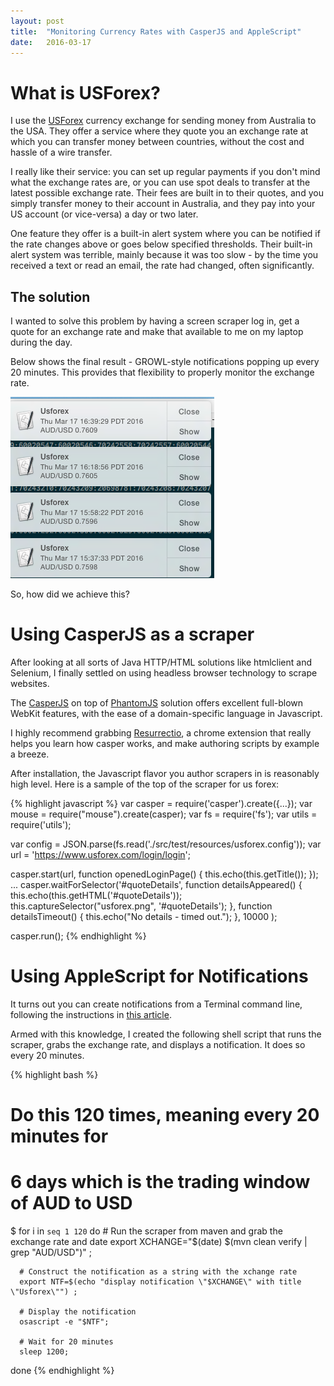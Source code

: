 ```yaml
---
layout: post
title:  "Monitoring Currency Rates with CasperJS and AppleScript"
date:   2016-03-17
---
```


# What is USForex?
I use the [USForex] currency exchange for sending money from Australia to the USA.
They offer a service where they quote you an exchange rate at which you can transfer money between countries,
without the cost and hassle of a wire transfer.

I really like their service: you can set up regular payments if you don't mind what the exchange rates are, or you can
use spot deals to transfer at the latest possible exchange rate.  Their fees are built in to their quotes,
and you simply transfer money to their account in Australia, and they pay into your US account (or vice-versa) a day or two later.

One feature they offer is a built-in alert system where you can be notified if the rate changes above or goes below specified thresholds.
Their built-in alert system was terrible, mainly because it was too slow - by the time you received a text or read an email, the rate had changed,
often significantly.

## The solution

I wanted to solve this problem by having a screen scraper log in, get a quote for an exchange rate
and make that available to me on my laptop during the day.

Below shows the final result - GROWL-style notifications popping up every 20 minutes.
This provides that flexibility to properly monitor the exchange rate.

![macox visual alerts](/images/usforex-notifications.png)

So, how did we achieve this?

# Using CasperJS as a scraper

After looking at all sorts of Java HTTP/HTML solutions like htmlclient and Selenium,
I finally settled on using headless browser technology to scrape websites.

The [CasperJS] on top of [PhantomJS] solution offers excellent full-blown WebKit
features, with the ease of a domain-specific language in Javascript.

I highly recommend grabbing [Resurrectio], a chrome extension that really helps you learn how casper works,
and make authoring scripts by example a breeze.

After installation, the Javascript flavor you author scrapers in is reasonably high level.
Here is a sample of the top of the scraper for us forex:

{% highlight javascript %}
var casper = require('casper').create({...});
var mouse = require("mouse").create(casper);
var fs = require('fs');
var utils = require('utils');

var config = JSON.parse(fs.read('./src/test/resources/usforex.config'));
var url = 'https://www.usforex.com/login/login';

casper.start(url, function openedLoginPage() {
    this.echo(this.getTitle());
});
...
casper.waitForSelector('#quoteDetails',
  function detailsAppeared() {
      this.echo(this.getHTML('#quoteDetails'));
      this.captureSelector("usforex.png", '#quoteDetails');
  },
  function detailsTimeout() {
      this.echo("No details - timed out.");
  },
  10000
);

casper.run();
{% endhighlight %}


# Using AppleScript for Notifications

It turns out you can create notifications from a Terminal command line,
following the instructions in [this article][1].

Armed with this knowledge, I created the following shell script that runs the scraper,
grabs the exchange rate, and displays a notification.  It does so every 20 minutes.

{% highlight bash %}
# Do this 120 times, meaning every 20 minutes for
# 6 days which is the trading window of AUD to USD
$ for i in `seq 1 120`
  do
      # Run the scraper from maven and grab the exchange rate and date
      export XCHANGE="$(date) $(mvn clean verify | grep "AUD/USD")" ;

      # Construct the notification as a string with the xchange rate
      export NTF=$(echo "display notification \"$XCHANGE\" with title \"Usforex\"") ;

      # Display the notification
      osascript -e "$NTF";

      # Wait for 20 minutes
      sleep 1200;
  done
{% endhighlight %}

[USForex]: https://usforex.com
[CasperJS]: http://casperjs.org
[PhantomJS]: http://http://phantomjs.org/
[Resurrectio]: https://github.com/ebrehault/resurrectio
[1]: http://apple.stackexchange.com/questions/57412/how-can-i-trigger-a-notification-center-notification-from-an-applescript-or-shel
